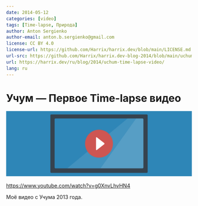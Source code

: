 ```yaml
---
date: 2014-05-12
categories: [video]
tags: [Time-lapse, Природа]
author: Anton Sergienko
author-email: anton.b.sergienko@gmail.com
license: CC BY 4.0
license-url: https://github.com/Harrix/harrix.dev/blob/main/LICENSE.md
url-src: https://github.com/Harrix/harrix.dev-blog-2014/blob/main/uchum-time-lapse-video/uchum-time-lapse-video.md
url: https://harrix.dev/ru/blog/2014/uchum-time-lapse-video/
lang: ru
---
```


# Учум — Первое Time-lapse видео

![Featured image](featured-image.svg)

<https://www.youtube.com/watch?v=g0XnvLhvHN4>

Моё видео с Учума 2013 года.
